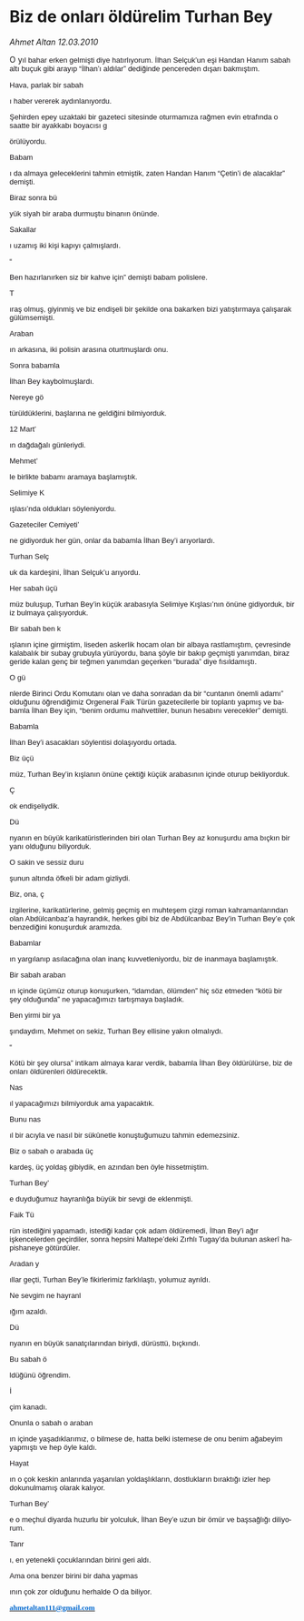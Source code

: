 # Biz de onları öldürelim Turhan Bey

*Ahmet Altan 12.03.2010*

<div class="yazi"><span lang="ES">
<p>O y<font color="#1a171b" face="Arial" size="2"><font color="#1a171b" face="Arial" size="2"><font color="#1a171b" face="Arial" size="2">ıl bahar erken gelmişti diye hatırlıyorum. İlhan Sel</font></font></font><font color="#1a171b" face="Arial" size="2"><font color="#1a171b" face="Arial" size="2"><font color="#1a171b" face="Arial" size="2">ç</font></font></font><font color="#1a171b" face="Arial" size="2"><font color="#1a171b" face="Arial" size="2"><font color="#1a171b" face="Arial" size="2">uk</font></font></font><font color="#1a171b" face="Arial" size="2"><font color="#1a171b" face="Arial" size="2"><font color="#1a171b" face="Arial" size="2">’</font></font></font><font color="#1a171b" face="Arial" size="2"><font color="#1a171b" face="Arial" size="2"><font color="#1a171b" face="Arial" size="2">un eşi Handan Hanım sabah altı bu</font></font></font><font color="#1a171b" face="Arial" size="2"><font color="#1a171b" face="Arial" size="2"><font color="#1a171b" face="Arial" size="2">ç</font></font></font><font color="#1a171b" face="Arial" size="2"><font color="#1a171b" face="Arial" size="2"><font color="#1a171b" face="Arial" size="2">uk gibi arayıp </font></font></font><font color="#1a171b" face="Arial" size="2"><font color="#1a171b" face="Arial" size="2"><font color="#1a171b" face="Arial" size="2">“</font></font></font><font color="#1a171b" face="Arial" size="2"><font color="#1a171b" face="Arial" size="2"><font color="#1a171b" face="Arial" size="2">İlhan</font></font></font><font color="#1a171b" face="Arial" size="2"><font color="#1a171b" face="Arial" size="2"><font color="#1a171b" face="Arial" size="2">’</font></font></font><font color="#1a171b" face="Arial" size="2"><font color="#1a171b" face="Arial" size="2"><font color="#1a171b" face="Arial" size="2">ı aldılar</font></font></font><font color="#1a171b" face="Arial" size="2"><font color="#1a171b" face="Arial" size="2"><font color="#1a171b" face="Arial" size="2">” </font></font></font><font color="#1a171b" face="Arial" size="2"><font color="#1a171b" face="Arial" size="2"><font color="#1a171b" face="Arial" size="2">dediğinde pencereden dışarı bakmıştım.</font></font></font></p><font color="#1a171b" face="Arial" size="2"><font color="#1a171b" face="Arial" size="2"><font color="#1a171b" face="Arial" size="2">
<p>Hava, parlak bir sabah</p></font></font></font><font color="#1a171b" face="Arial" size="2"><font color="#1a171b" face="Arial" size="2"><font color="#1a171b" face="Arial" size="2">ı haber vererek aydınlanıyordu.
<p>Şehirden epey uzaktaki bir gazeteci sitesinde oturmamıza rağmen evin etrafında o saatte bir ayakkabı boyacısı g</p></font></font></font><font color="#1a171b" face="Arial" size="2"><font color="#1a171b" face="Arial" size="2"><font color="#1a171b" face="Arial" size="2">ö</font></font></font><font color="#1a171b" face="Arial" size="2"><font color="#1a171b" face="Arial" size="2"><font color="#1a171b" face="Arial" size="2">r</font></font></font><font color="#1a171b" face="Arial" size="2"><font color="#1a171b" face="Arial" size="2"><font color="#1a171b" face="Arial" size="2">ü</font></font></font><font color="#1a171b" face="Arial" size="2"><font color="#1a171b" face="Arial" size="2"><font color="#1a171b" face="Arial" size="2">l</font></font></font><font color="#1a171b" face="Arial" size="2"><font color="#1a171b" face="Arial" size="2"><font color="#1a171b" face="Arial" size="2">ü</font></font></font><font color="#1a171b" face="Arial" size="2"><font color="#1a171b" face="Arial" size="2"><font color="#1a171b" face="Arial" size="2">yordu.</font></font></font><font color="#1a171b" face="Arial" size="2"><font color="#1a171b" face="Arial" size="2"><font color="#1a171b" face="Arial" size="2">
<p>Babam</p></font></font></font><font color="#1a171b" face="Arial" size="2"><font color="#1a171b" face="Arial" size="2"><font color="#1a171b" face="Arial" size="2">ı da almaya geleceklerini tahmin etmiştik, zaten Handan Hanım </font></font></font><font color="#1a171b" face="Arial" size="2"><font color="#1a171b" face="Arial" size="2"><font color="#1a171b" face="Arial" size="2">“Ç</font></font></font><font color="#1a171b" face="Arial" size="2"><font color="#1a171b" face="Arial" size="2"><font color="#1a171b" face="Arial" size="2">etin</font></font></font><font color="#1a171b" face="Arial" size="2"><font color="#1a171b" face="Arial" size="2"><font color="#1a171b" face="Arial" size="2">’</font></font></font><font color="#1a171b" face="Arial" size="2"><font color="#1a171b" face="Arial" size="2"><font color="#1a171b" face="Arial" size="2">i de alacaklar</font></font></font><font color="#1a171b" face="Arial" size="2"><font color="#1a171b" face="Arial" size="2"><font color="#1a171b" face="Arial" size="2">”</font></font></font><font color="#1a171b" face="Arial" size="2"><font color="#1a171b" face="Arial" size="2"><font color="#1a171b" face="Arial" size="2"> demişti.</font></font></font><font color="#1a171b" face="Arial" size="2"><font color="#1a171b" face="Arial" size="2"><font color="#1a171b" face="Arial" size="2">
<p>Biraz sonra bü</p></font></font></font><font color="#1a171b" face="Arial" size="2"><font color="#1a171b" face="Arial" size="2"><font color="#1a171b" face="Arial" size="2">y</font></font></font><font color="#1a171b" face="Arial" size="2"><font color="#1a171b" face="Arial" size="2"><font color="#1a171b" face="Arial" size="2">ü</font></font></font><font color="#1a171b" face="Arial" size="2"><font color="#1a171b" face="Arial" size="2"><font color="#1a171b" face="Arial" size="2">k siyah bir araba durmuştu binanın </font></font></font><font color="#1a171b" face="Arial" size="2"><font color="#1a171b" face="Arial" size="2"><font color="#1a171b" face="Arial" size="2">ö</font></font></font><font color="#1a171b" face="Arial" size="2"><font color="#1a171b" face="Arial" size="2"><font color="#1a171b" face="Arial" size="2">n</font></font></font><font color="#1a171b" face="Arial" size="2"><font color="#1a171b" face="Arial" size="2"><font color="#1a171b" face="Arial" size="2">ü</font></font></font><font color="#1a171b" face="Arial" size="2"><font color="#1a171b" face="Arial" size="2"><font color="#1a171b" face="Arial" size="2">nde.</font></font></font><font color="#1a171b" face="Arial" size="2"><font color="#1a171b" face="Arial" size="2"><font color="#1a171b" face="Arial" size="2">
<p>Sakallar</p></font></font></font><font color="#1a171b" face="Arial" size="2"><font color="#1a171b" face="Arial" size="2"><font color="#1a171b" face="Arial" size="2">ı uzamış iki kişi kapıyı </font></font></font><font color="#1a171b" face="Arial" size="2"><font color="#1a171b" face="Arial" size="2"><font color="#1a171b" face="Arial" size="2">ç</font></font></font><font color="#1a171b" face="Arial" size="2"><font color="#1a171b" face="Arial" size="2"><font color="#1a171b" face="Arial" size="2">almışlardı.</font></font></font><font color="#1a171b" face="Arial" size="2"><font color="#1a171b" face="Arial" size="2"><font color="#1a171b" face="Arial" size="2">
<p>“</p></font></font></font><font color="#1a171b" face="Arial" size="2"><font color="#1a171b" face="Arial" size="2"><font color="#1a171b" face="Arial" size="2">Ben hazırlanırken siz bir kahve i</font></font></font><font color="#1a171b" face="Arial" size="2"><font color="#1a171b" face="Arial" size="2"><font color="#1a171b" face="Arial" size="2">ç</font></font></font><font color="#1a171b" face="Arial" size="2"><font color="#1a171b" face="Arial" size="2"><font color="#1a171b" face="Arial" size="2">in</font></font></font><font color="#1a171b" face="Arial" size="2"><font color="#1a171b" face="Arial" size="2"><font color="#1a171b" face="Arial" size="2">”</font></font></font><font color="#1a171b" face="Arial" size="2"><font color="#1a171b" face="Arial" size="2"><font color="#1a171b" face="Arial" size="2"> demişti babam polislere.</font></font></font><font color="#1a171b" face="Arial" size="2"><font color="#1a171b" face="Arial" size="2"><font color="#1a171b" face="Arial" size="2">
<p>T</p></font></font></font><font color="#1a171b" face="Arial" size="2"><font color="#1a171b" face="Arial" size="2"><font color="#1a171b" face="Arial" size="2">ıraş olmuş, giyinmiş ve biz endişeli bir şekilde ona bakarken bizi yatıştırmaya </font></font></font><font color="#1a171b" face="Arial" size="2"><font color="#1a171b" face="Arial" size="2"><font color="#1a171b" face="Arial" size="2">ç</font></font></font><font color="#1a171b" face="Arial" size="2"><font color="#1a171b" face="Arial" size="2"><font color="#1a171b" face="Arial" size="2">alışarak g</font></font></font><font color="#1a171b" face="Arial" size="2"><font color="#1a171b" face="Arial" size="2"><font color="#1a171b" face="Arial" size="2">ü</font></font></font><font color="#1a171b" face="Arial" size="2"><font color="#1a171b" face="Arial" size="2"><font color="#1a171b" face="Arial" size="2">l</font></font></font><font color="#1a171b" face="Arial" size="2"><font color="#1a171b" face="Arial" size="2"><font color="#1a171b" face="Arial" size="2">ü</font></font></font><font color="#1a171b" face="Arial" size="2"><font color="#1a171b" face="Arial" size="2"><font color="#1a171b" face="Arial" size="2">msemişti.</font></font></font><font color="#1a171b" face="Arial" size="2"><font color="#1a171b" face="Arial" size="2"><font color="#1a171b" face="Arial" size="2">
<p>Araban</p></font></font></font><font color="#1a171b" face="Arial" size="2"><font color="#1a171b" face="Arial" size="2"><font color="#1a171b" face="Arial" size="2">ın arkasına, iki polisin arasına oturtmuşlardı onu.</font></font></font><font color="#1a171b" face="Arial" size="2"><font color="#1a171b" face="Arial" size="2"><font color="#1a171b" face="Arial" size="2">
<p>Sonra babamla </p></font></font></font><font color="#1a171b" face="Arial" size="2"><font color="#1a171b" face="Arial" size="2"><font color="#1a171b" face="Arial" size="2">İlhan Bey kaybolmuşlardı.</font></font></font><font color="#1a171b" face="Arial" size="2"><font color="#1a171b" face="Arial" size="2"><font color="#1a171b" face="Arial" size="2">
<p>Nereye gö</p></font></font></font><font color="#1a171b" face="Arial" size="2"><font color="#1a171b" face="Arial" size="2"><font color="#1a171b" face="Arial" size="2">t</font></font></font><font color="#1a171b" face="Arial" size="2"><font color="#1a171b" face="Arial" size="2"><font color="#1a171b" face="Arial" size="2">ü</font></font></font><font color="#1a171b" face="Arial" size="2"><font color="#1a171b" face="Arial" size="2"><font color="#1a171b" face="Arial" size="2">r</font></font></font><font color="#1a171b" face="Arial" size="2"><font color="#1a171b" face="Arial" size="2"><font color="#1a171b" face="Arial" size="2">ü</font></font></font><font color="#1a171b" face="Arial" size="2"><font color="#1a171b" face="Arial" size="2"><font color="#1a171b" face="Arial" size="2">ld</font></font></font><font color="#1a171b" face="Arial" size="2"><font color="#1a171b" face="Arial" size="2"><font color="#1a171b" face="Arial" size="2">ü</font></font></font><font color="#1a171b" face="Arial" size="2"><font color="#1a171b" face="Arial" size="2"><font color="#1a171b" face="Arial" size="2">klerini, başlarına ne geldiğini bilmiyorduk.</font></font></font><font color="#1a171b" face="Arial" size="2"><font color="#1a171b" face="Arial" size="2"><font color="#1a171b" face="Arial" size="2">
<p>12 Mart’</p></font></font></font><font color="#1a171b" face="Arial" size="2"><font color="#1a171b" face="Arial" size="2"><font color="#1a171b" face="Arial" size="2">ın dağdağalı g</font></font></font><font color="#1a171b" face="Arial" size="2"><font color="#1a171b" face="Arial" size="2"><font color="#1a171b" face="Arial" size="2">ü</font></font></font><font color="#1a171b" face="Arial" size="2"><font color="#1a171b" face="Arial" size="2"><font color="#1a171b" face="Arial" size="2">nleriydi.</font></font></font><font color="#1a171b" face="Arial" size="2"><font color="#1a171b" face="Arial" size="2"><font color="#1a171b" face="Arial" size="2">
<p>Mehmet’</p></font></font></font><font color="#1a171b" face="Arial" size="2"><font color="#1a171b" face="Arial" size="2"><font color="#1a171b" face="Arial" size="2">le birlikte babamı aramaya başlamıştık.</font></font></font><font color="#1a171b" face="Arial" size="2"><font color="#1a171b" face="Arial" size="2"><font color="#1a171b" face="Arial" size="2">
<p>Selimiye K</p></font></font></font><font color="#1a171b" face="Arial" size="2"><font color="#1a171b" face="Arial" size="2"><font color="#1a171b" face="Arial" size="2">ışlası</font></font></font><font color="#1a171b" face="Arial" size="2"><font color="#1a171b" face="Arial" size="2"><font color="#1a171b" face="Arial" size="2">’</font></font></font><font color="#1a171b" face="Arial" size="2"><font color="#1a171b" face="Arial" size="2"><font color="#1a171b" face="Arial" size="2">nda oldukları s</font></font></font><font color="#1a171b" face="Arial" size="2"><font color="#1a171b" face="Arial" size="2"><font color="#1a171b" face="Arial" size="2">ö</font></font></font><font color="#1a171b" face="Arial" size="2"><font color="#1a171b" face="Arial" size="2"><font color="#1a171b" face="Arial" size="2">yleniyordu.</font></font></font><font color="#1a171b" face="Arial" size="2"><font color="#1a171b" face="Arial" size="2"><font color="#1a171b" face="Arial" size="2">
<p>Gazeteciler Cemiyeti’</p></font></font></font><font color="#1a171b" face="Arial" size="2"><font color="#1a171b" face="Arial" size="2"><font color="#1a171b" face="Arial" size="2">ne gidiyorduk her g</font></font></font><font color="#1a171b" face="Arial" size="2"><font color="#1a171b" face="Arial" size="2"><font color="#1a171b" face="Arial" size="2">ü</font></font></font><font color="#1a171b" face="Arial" size="2"><font color="#1a171b" face="Arial" size="2"><font color="#1a171b" face="Arial" size="2">n, onlar da babamla İlhan Bey</font></font></font><font color="#1a171b" face="Arial" size="2"><font color="#1a171b" face="Arial" size="2"><font color="#1a171b" face="Arial" size="2">’</font></font></font><font color="#1a171b" face="Arial" size="2"><font color="#1a171b" face="Arial" size="2"><font color="#1a171b" face="Arial" size="2">i arıyorlardı.</font></font></font><font color="#1a171b" face="Arial" size="2"><font color="#1a171b" face="Arial" size="2"><font color="#1a171b" face="Arial" size="2">
<p>Turhan Selç</p></font></font></font><font color="#1a171b" face="Arial" size="2"><font color="#1a171b" face="Arial" size="2"><font color="#1a171b" face="Arial" size="2">uk da kardeşini, İlhan Sel</font></font></font><font color="#1a171b" face="Arial" size="2"><font color="#1a171b" face="Arial" size="2"><font color="#1a171b" face="Arial" size="2">ç</font></font></font><font color="#1a171b" face="Arial" size="2"><font color="#1a171b" face="Arial" size="2"><font color="#1a171b" face="Arial" size="2">uk</font></font></font><font color="#1a171b" face="Arial" size="2"><font color="#1a171b" face="Arial" size="2"><font color="#1a171b" face="Arial" size="2">’</font></font></font><font color="#1a171b" face="Arial" size="2"><font color="#1a171b" face="Arial" size="2"><font color="#1a171b" face="Arial" size="2">u arıyordu.</font></font></font><font color="#1a171b" face="Arial" size="2"><font color="#1a171b" face="Arial" size="2"><font color="#1a171b" face="Arial" size="2">
<p>Her sabah üçü</p></font></font></font><font color="#1a171b" face="Arial" size="2"><font color="#1a171b" face="Arial" size="2"><font color="#1a171b" face="Arial" size="2">m</font></font></font><font color="#1a171b" face="Arial" size="2"><font color="#1a171b" face="Arial" size="2"><font color="#1a171b" face="Arial" size="2">ü</font></font></font><font color="#1a171b" face="Arial" size="2"><font color="#1a171b" face="Arial" size="2"><font color="#1a171b" face="Arial" size="2">z buluşup, Turhan Bey</font></font></font><font color="#1a171b" face="Arial" size="2"><font color="#1a171b" face="Arial" size="2"><font color="#1a171b" face="Arial" size="2">’</font></font></font><font color="#1a171b" face="Arial" size="2"><font color="#1a171b" face="Arial" size="2"><font color="#1a171b" face="Arial" size="2">in k</font></font></font><font color="#1a171b" face="Arial" size="2"><font color="#1a171b" face="Arial" size="2"><font color="#1a171b" face="Arial" size="2">üçü</font></font></font><font color="#1a171b" face="Arial" size="2"><font color="#1a171b" face="Arial" size="2"><font color="#1a171b" face="Arial" size="2">k arabasıyla Selimiye Kışlası</font></font></font><font color="#1a171b" face="Arial" size="2"><font color="#1a171b" face="Arial" size="2"><font color="#1a171b" face="Arial" size="2">’</font></font></font><font color="#1a171b" face="Arial" size="2"><font color="#1a171b" face="Arial" size="2"><font color="#1a171b" face="Arial" size="2">nın </font></font></font><font color="#1a171b" face="Arial" size="2"><font color="#1a171b" face="Arial" size="2"><font color="#1a171b" face="Arial" size="2">ö</font></font></font><font color="#1a171b" face="Arial" size="2"><font color="#1a171b" face="Arial" size="2"><font color="#1a171b" face="Arial" size="2">n</font></font></font><font color="#1a171b" face="Arial" size="2"><font color="#1a171b" face="Arial" size="2"><font color="#1a171b" face="Arial" size="2">ü</font></font></font><font color="#1a171b" face="Arial" size="2"><font color="#1a171b" face="Arial" size="2"><font color="#1a171b" face="Arial" size="2">ne gidiyorduk, bir iz bulmaya </font></font></font><font color="#1a171b" face="Arial" size="2"><font color="#1a171b" face="Arial" size="2"><font color="#1a171b" face="Arial" size="2">ç</font></font></font><font color="#1a171b" face="Arial" size="2"><font color="#1a171b" face="Arial" size="2"><font color="#1a171b" face="Arial" size="2">alışıyorduk.</font></font></font><font color="#1a171b" face="Arial" size="2"><font color="#1a171b" face="Arial" size="2"><font color="#1a171b" face="Arial" size="2">
<p>Bir sabah ben k</p></font></font></font><font color="#1a171b" face="Arial" size="2"><font color="#1a171b" face="Arial" size="2"><font color="#1a171b" face="Arial" size="2">ışlanın i</font></font></font><font color="#1a171b" face="Arial" size="2"><font color="#1a171b" face="Arial" size="2"><font color="#1a171b" face="Arial" size="2">ç</font></font></font><font color="#1a171b" face="Arial" size="2"><font color="#1a171b" face="Arial" size="2"><font color="#1a171b" face="Arial" size="2">ine girmiştim, liseden askerlik hocam olan bir albaya rastlamıştım, </font></font></font><font color="#1a171b" face="Arial" size="2"><font color="#1a171b" face="Arial" size="2"><font color="#1a171b" face="Arial" size="2">ç</font></font></font><font color="#1a171b" face="Arial" size="2"><font color="#1a171b" face="Arial" size="2"><font color="#1a171b" face="Arial" size="2">evresinde kalabalık bir subay grubuyla y</font></font></font><font color="#1a171b" face="Arial" size="2"><font color="#1a171b" face="Arial" size="2"><font color="#1a171b" face="Arial" size="2">ü</font></font></font><font color="#1a171b" face="Arial" size="2"><font color="#1a171b" face="Arial" size="2"><font color="#1a171b" face="Arial" size="2">r</font></font></font><font color="#1a171b" face="Arial" size="2"><font color="#1a171b" face="Arial" size="2"><font color="#1a171b" face="Arial" size="2">ü</font></font></font><font color="#1a171b" face="Arial" size="2"><font color="#1a171b" face="Arial" size="2"><font color="#1a171b" face="Arial" size="2">yordu, bana ş</font></font></font><font color="#1a171b" face="Arial" size="2"><font color="#1a171b" face="Arial" size="2"><font color="#1a171b" face="Arial" size="2">ö</font></font></font><font color="#1a171b" face="Arial" size="2"><font color="#1a171b" face="Arial" size="2"><font color="#1a171b" face="Arial" size="2">yle bir bakıp ge</font></font></font><font color="#1a171b" face="Arial" size="2"><font color="#1a171b" face="Arial" size="2"><font color="#1a171b" face="Arial" size="2">ç</font></font></font><font color="#1a171b" face="Arial" size="2"><font color="#1a171b" face="Arial" size="2"><font color="#1a171b" face="Arial" size="2">mişti yanımdan, biraz geride kalan gen</font></font></font><font color="#1a171b" face="Arial" size="2"><font color="#1a171b" face="Arial" size="2"><font color="#1a171b" face="Arial" size="2">ç</font></font></font><font color="#1a171b" face="Arial" size="2"><font color="#1a171b" face="Arial" size="2"><font color="#1a171b" face="Arial" size="2"> bir teğmen yanımdan ge</font></font></font><font color="#1a171b" face="Arial" size="2"><font color="#1a171b" face="Arial" size="2"><font color="#1a171b" face="Arial" size="2">ç</font></font></font><font color="#1a171b" face="Arial" size="2"><font color="#1a171b" face="Arial" size="2"><font color="#1a171b" face="Arial" size="2">erken </font></font></font><font color="#1a171b" face="Arial" size="2"><font color="#1a171b" face="Arial" size="2"><font color="#1a171b" face="Arial" size="2">“</font></font></font><font color="#1a171b" face="Arial" size="2"><font color="#1a171b" face="Arial" size="2"><font color="#1a171b" face="Arial" size="2">burada</font></font></font><font color="#1a171b" face="Arial" size="2"><font color="#1a171b" face="Arial" size="2"><font color="#1a171b" face="Arial" size="2">”</font></font></font><font color="#1a171b" face="Arial" size="2"><font color="#1a171b" face="Arial" size="2"><font color="#1a171b" face="Arial" size="2"> diye fısıldamıştı.</font></font></font><font color="#1a171b" face="Arial" size="2"><font color="#1a171b" face="Arial" size="2"><font color="#1a171b" face="Arial" size="2">
<p>O gü</p></font></font></font><font color="#1a171b" face="Arial" size="2"><font color="#1a171b" face="Arial" size="2"><font color="#1a171b" face="Arial" size="2">nlerde Birinci Ordu Komutanı olan ve daha sonradan da bir </font></font></font><font color="#1a171b" face="Arial" size="2"><font color="#1a171b" face="Arial" size="2"><font color="#1a171b" face="Arial" size="2">“</font></font></font><font color="#1a171b" face="Arial" size="2"><font color="#1a171b" face="Arial" size="2"><font color="#1a171b" face="Arial" size="2">cuntanın </font></font></font><font color="#1a171b" face="Arial" size="2"><font color="#1a171b" face="Arial" size="2"><font color="#1a171b" face="Arial" size="2">ö</font></font></font><font color="#1a171b" face="Arial" size="2"><font color="#1a171b" face="Arial" size="2"><font color="#1a171b" face="Arial" size="2">nemli adamı</font></font></font><font color="#1a171b" face="Arial" size="2"><font color="#1a171b" face="Arial" size="2"><font color="#1a171b" face="Arial" size="2">”</font></font></font><font color="#1a171b" face="Arial" size="2"><font color="#1a171b" face="Arial" size="2"><font color="#1a171b" face="Arial" size="2"> olduğunu </font></font></font><font color="#1a171b" face="Arial" size="2"><font color="#1a171b" face="Arial" size="2"><font color="#1a171b" face="Arial" size="2">ö</font></font></font><font color="#1a171b" face="Arial" size="2"><font color="#1a171b" face="Arial" size="2"><font color="#1a171b" face="Arial" size="2">ğrendiğimiz Orgeneral Faik T</font></font></font><font color="#1a171b" face="Arial" size="2"><font color="#1a171b" face="Arial" size="2"><font color="#1a171b" face="Arial" size="2">ü</font></font></font><font color="#1a171b" face="Arial" size="2"><font color="#1a171b" face="Arial" size="2"><font color="#1a171b" face="Arial" size="2">r</font></font></font><font color="#1a171b" face="Arial" size="2"><font color="#1a171b" face="Arial" size="2"><font color="#1a171b" face="Arial" size="2">ü</font></font></font><font color="#1a171b" face="Arial" size="2"><font color="#1a171b" face="Arial" size="2"><font color="#1a171b" face="Arial" size="2">n gazetecilerle bir toplantı yapmış ve babamla İlhan Bey i</font></font></font><font color="#1a171b" face="Arial" size="2"><font color="#1a171b" face="Arial" size="2"><font color="#1a171b" face="Arial" size="2">ç</font></font></font><font color="#1a171b" face="Arial" size="2"><font color="#1a171b" face="Arial" size="2"><font color="#1a171b" face="Arial" size="2">in, </font></font></font><font color="#1a171b" face="Arial" size="2"><font color="#1a171b" face="Arial" size="2"><font color="#1a171b" face="Arial" size="2">“</font></font></font><font color="#1a171b" face="Arial" size="2"><font color="#1a171b" face="Arial" size="2"><font color="#1a171b" face="Arial" size="2">benim ordumu mahvettiler, bunun hesabını verecekler</font></font></font><font color="#1a171b" face="Arial" size="2"><font color="#1a171b" face="Arial" size="2"><font color="#1a171b" face="Arial" size="2">”</font></font></font><font color="#1a171b" face="Arial" size="2"><font color="#1a171b" face="Arial" size="2"><font color="#1a171b" face="Arial" size="2"> demişti.</font></font></font><font color="#1a171b" face="Arial" size="2"><font color="#1a171b" face="Arial" size="2"><font color="#1a171b" face="Arial" size="2">
<p>Babamla </p></font></font></font><font color="#1a171b" face="Arial" size="2"><font color="#1a171b" face="Arial" size="2"><font color="#1a171b" face="Arial" size="2">İlhan Bey</font></font></font><font color="#1a171b" face="Arial" size="2"><font color="#1a171b" face="Arial" size="2"><font color="#1a171b" face="Arial" size="2">’</font></font></font><font color="#1a171b" face="Arial" size="2"><font color="#1a171b" face="Arial" size="2"><font color="#1a171b" face="Arial" size="2">i asacakları s</font></font></font><font color="#1a171b" face="Arial" size="2"><font color="#1a171b" face="Arial" size="2"><font color="#1a171b" face="Arial" size="2">ö</font></font></font><font color="#1a171b" face="Arial" size="2"><font color="#1a171b" face="Arial" size="2"><font color="#1a171b" face="Arial" size="2">ylentisi dolaşıyordu ortada.</font></font></font><font color="#1a171b" face="Arial" size="2"><font color="#1a171b" face="Arial" size="2"><font color="#1a171b" face="Arial" size="2">
<p>Biz üçü</p></font></font></font><font color="#1a171b" face="Arial" size="2"><font color="#1a171b" face="Arial" size="2"><font color="#1a171b" face="Arial" size="2">m</font></font></font><font color="#1a171b" face="Arial" size="2"><font color="#1a171b" face="Arial" size="2"><font color="#1a171b" face="Arial" size="2">ü</font></font></font><font color="#1a171b" face="Arial" size="2"><font color="#1a171b" face="Arial" size="2"><font color="#1a171b" face="Arial" size="2">z, Turhan Bey</font></font></font><font color="#1a171b" face="Arial" size="2"><font color="#1a171b" face="Arial" size="2"><font color="#1a171b" face="Arial" size="2">’</font></font></font><font color="#1a171b" face="Arial" size="2"><font color="#1a171b" face="Arial" size="2"><font color="#1a171b" face="Arial" size="2">in kışlanın </font></font></font><font color="#1a171b" face="Arial" size="2"><font color="#1a171b" face="Arial" size="2"><font color="#1a171b" face="Arial" size="2">ö</font></font></font><font color="#1a171b" face="Arial" size="2"><font color="#1a171b" face="Arial" size="2"><font color="#1a171b" face="Arial" size="2">n</font></font></font><font color="#1a171b" face="Arial" size="2"><font color="#1a171b" face="Arial" size="2"><font color="#1a171b" face="Arial" size="2">ü</font></font></font><font color="#1a171b" face="Arial" size="2"><font color="#1a171b" face="Arial" size="2"><font color="#1a171b" face="Arial" size="2">ne </font></font></font><font color="#1a171b" face="Arial" size="2"><font color="#1a171b" face="Arial" size="2"><font color="#1a171b" face="Arial" size="2">ç</font></font></font><font color="#1a171b" face="Arial" size="2"><font color="#1a171b" face="Arial" size="2"><font color="#1a171b" face="Arial" size="2">ektiği k</font></font></font><font color="#1a171b" face="Arial" size="2"><font color="#1a171b" face="Arial" size="2"><font color="#1a171b" face="Arial" size="2">üçü</font></font></font><font color="#1a171b" face="Arial" size="2"><font color="#1a171b" face="Arial" size="2"><font color="#1a171b" face="Arial" size="2">k arabasının i</font></font></font><font color="#1a171b" face="Arial" size="2"><font color="#1a171b" face="Arial" size="2"><font color="#1a171b" face="Arial" size="2">ç</font></font></font><font color="#1a171b" face="Arial" size="2"><font color="#1a171b" face="Arial" size="2"><font color="#1a171b" face="Arial" size="2">inde oturup bekliyorduk.</font></font></font><font color="#1a171b" face="Arial" size="2"><font color="#1a171b" face="Arial" size="2"><font color="#1a171b" face="Arial" size="2">
<p>Ç</p></font></font></font><font color="#1a171b" face="Arial" size="2"><font color="#1a171b" face="Arial" size="2"><font color="#1a171b" face="Arial" size="2">ok endişeliydik.</font></font></font><font color="#1a171b" face="Arial" size="2"><font color="#1a171b" face="Arial" size="2"><font color="#1a171b" face="Arial" size="2">
<p>Dü</p></font></font></font><font color="#1a171b" face="Arial" size="2"><font color="#1a171b" face="Arial" size="2"><font color="#1a171b" face="Arial" size="2">nyanın en b</font></font></font><font color="#1a171b" face="Arial" size="2"><font color="#1a171b" face="Arial" size="2"><font color="#1a171b" face="Arial" size="2">ü</font></font></font><font color="#1a171b" face="Arial" size="2"><font color="#1a171b" face="Arial" size="2"><font color="#1a171b" face="Arial" size="2">y</font></font></font><font color="#1a171b" face="Arial" size="2"><font color="#1a171b" face="Arial" size="2"><font color="#1a171b" face="Arial" size="2">ü</font></font></font><font color="#1a171b" face="Arial" size="2"><font color="#1a171b" face="Arial" size="2"><font color="#1a171b" face="Arial" size="2">k karikat</font></font></font><font color="#1a171b" face="Arial" size="2"><font color="#1a171b" face="Arial" size="2"><font color="#1a171b" face="Arial" size="2">ü</font></font></font><font color="#1a171b" face="Arial" size="2"><font color="#1a171b" face="Arial" size="2"><font color="#1a171b" face="Arial" size="2">ristlerinden biri olan Turhan Bey az konuşurdu ama bı</font></font></font><font color="#1a171b" face="Arial" size="2"><font color="#1a171b" face="Arial" size="2"><font color="#1a171b" face="Arial" size="2">ç</font></font></font><font color="#1a171b" face="Arial" size="2"><font color="#1a171b" face="Arial" size="2"><font color="#1a171b" face="Arial" size="2">kın bir yanı olduğunu biliyorduk.</font></font></font><font color="#1a171b" face="Arial" size="2"><font color="#1a171b" face="Arial" size="2"><font color="#1a171b" face="Arial" size="2">
<p>O sakin ve sessiz duru</p></font></font></font><font color="#1a171b" face="Arial" size="2"><font color="#1a171b" face="Arial" size="2"><font color="#1a171b" face="Arial" size="2">şunun altında </font></font></font><font color="#1a171b" face="Arial" size="2"><font color="#1a171b" face="Arial" size="2"><font color="#1a171b" face="Arial" size="2">ö</font></font></font><font color="#1a171b" face="Arial" size="2"><font color="#1a171b" face="Arial" size="2"><font color="#1a171b" face="Arial" size="2">fkeli bir adam gizliydi.</font></font></font><font color="#1a171b" face="Arial" size="2"><font color="#1a171b" face="Arial" size="2"><font color="#1a171b" face="Arial" size="2">
<p>Biz, ona, ç</p></font></font></font><font color="#1a171b" face="Arial" size="2"><font color="#1a171b" face="Arial" size="2"><font color="#1a171b" face="Arial" size="2">izgilerine, karikat</font></font></font><font color="#1a171b" face="Arial" size="2"><font color="#1a171b" face="Arial" size="2"><font color="#1a171b" face="Arial" size="2">ü</font></font></font><font color="#1a171b" face="Arial" size="2"><font color="#1a171b" face="Arial" size="2"><font color="#1a171b" face="Arial" size="2">rlerine, gelmiş ge</font></font></font><font color="#1a171b" face="Arial" size="2"><font color="#1a171b" face="Arial" size="2"><font color="#1a171b" face="Arial" size="2">ç</font></font></font><font color="#1a171b" face="Arial" size="2"><font color="#1a171b" face="Arial" size="2"><font color="#1a171b" face="Arial" size="2">miş en muhteşem </font></font></font><font color="#1a171b" face="Arial" size="2"><font color="#1a171b" face="Arial" size="2"><font color="#1a171b" face="Arial" size="2">ç</font></font></font><font color="#1a171b" face="Arial" size="2"><font color="#1a171b" face="Arial" size="2"><font color="#1a171b" face="Arial" size="2">izgi roman kahramanlarından olan Abd</font></font></font><font color="#1a171b" face="Arial" size="2"><font color="#1a171b" face="Arial" size="2"><font color="#1a171b" face="Arial" size="2">ü</font></font></font><font color="#1a171b" face="Arial" size="2"><font color="#1a171b" face="Arial" size="2"><font color="#1a171b" face="Arial" size="2">lcanbaz</font></font></font><font color="#1a171b" face="Arial" size="2"><font color="#1a171b" face="Arial" size="2"><font color="#1a171b" face="Arial" size="2">’</font></font></font><font color="#1a171b" face="Arial" size="2"><font color="#1a171b" face="Arial" size="2"><font color="#1a171b" face="Arial" size="2">a hayrandık, herkes gibi biz de Abd</font></font></font><font color="#1a171b" face="Arial" size="2"><font color="#1a171b" face="Arial" size="2"><font color="#1a171b" face="Arial" size="2">ü</font></font></font><font color="#1a171b" face="Arial" size="2"><font color="#1a171b" face="Arial" size="2"><font color="#1a171b" face="Arial" size="2">lcanbaz Bey</font></font></font><font color="#1a171b" face="Arial" size="2"><font color="#1a171b" face="Arial" size="2"><font color="#1a171b" face="Arial" size="2">’</font></font></font><font color="#1a171b" face="Arial" size="2"><font color="#1a171b" face="Arial" size="2"><font color="#1a171b" face="Arial" size="2">in Turhan Bey</font></font></font><font color="#1a171b" face="Arial" size="2"><font color="#1a171b" face="Arial" size="2"><font color="#1a171b" face="Arial" size="2">’</font></font></font><font color="#1a171b" face="Arial" size="2"><font color="#1a171b" face="Arial" size="2"><font color="#1a171b" face="Arial" size="2">e </font></font></font><font color="#1a171b" face="Arial" size="2"><font color="#1a171b" face="Arial" size="2"><font color="#1a171b" face="Arial" size="2">ç</font></font></font><font color="#1a171b" face="Arial" size="2"><font color="#1a171b" face="Arial" size="2"><font color="#1a171b" face="Arial" size="2">ok benzediğini konuşurduk aramızda.</font></font></font><font color="#1a171b" face="Arial" size="2"><font color="#1a171b" face="Arial" size="2"><font color="#1a171b" face="Arial" size="2">
<p>Babamlar</p></font></font></font><font color="#1a171b" face="Arial" size="2"><font color="#1a171b" face="Arial" size="2"><font color="#1a171b" face="Arial" size="2">ın yargılanıp asılacağına olan inan</font></font></font><font color="#1a171b" face="Arial" size="2"><font color="#1a171b" face="Arial" size="2"><font color="#1a171b" face="Arial" size="2">ç </font></font></font><font color="#1a171b" face="Arial" size="2"><font color="#1a171b" face="Arial" size="2"><font color="#1a171b" face="Arial" size="2">kuvvetleniyordu, biz de inanmaya başlamıştık.</font></font></font><font color="#1a171b" face="Arial" size="2"><font color="#1a171b" face="Arial" size="2"><font color="#1a171b" face="Arial" size="2">
<p>Bir sabah araban</p></font></font></font><font color="#1a171b" face="Arial" size="2"><font color="#1a171b" face="Arial" size="2"><font color="#1a171b" face="Arial" size="2">ın i</font></font></font><font color="#1a171b" face="Arial" size="2"><font color="#1a171b" face="Arial" size="2"><font color="#1a171b" face="Arial" size="2">ç</font></font></font><font color="#1a171b" face="Arial" size="2"><font color="#1a171b" face="Arial" size="2"><font color="#1a171b" face="Arial" size="2">inde </font></font></font><font color="#1a171b" face="Arial" size="2"><font color="#1a171b" face="Arial" size="2"><font color="#1a171b" face="Arial" size="2">üçü</font></font></font><font color="#1a171b" face="Arial" size="2"><font color="#1a171b" face="Arial" size="2"><font color="#1a171b" face="Arial" size="2">m</font></font></font><font color="#1a171b" face="Arial" size="2"><font color="#1a171b" face="Arial" size="2"><font color="#1a171b" face="Arial" size="2">ü</font></font></font><font color="#1a171b" face="Arial" size="2"><font color="#1a171b" face="Arial" size="2"><font color="#1a171b" face="Arial" size="2">z oturup konuşurken, </font></font></font><font color="#1a171b" face="Arial" size="2"><font color="#1a171b" face="Arial" size="2"><font color="#1a171b" face="Arial" size="2">“</font></font></font><font color="#1a171b" face="Arial" size="2"><font color="#1a171b" face="Arial" size="2"><font color="#1a171b" face="Arial" size="2">idamdan, </font></font></font><font color="#1a171b" face="Arial" size="2"><font color="#1a171b" face="Arial" size="2"><font color="#1a171b" face="Arial" size="2">ö</font></font></font><font color="#1a171b" face="Arial" size="2"><font color="#1a171b" face="Arial" size="2"><font color="#1a171b" face="Arial" size="2">l</font></font></font><font color="#1a171b" face="Arial" size="2"><font color="#1a171b" face="Arial" size="2"><font color="#1a171b" face="Arial" size="2">ü</font></font></font><font color="#1a171b" face="Arial" size="2"><font color="#1a171b" face="Arial" size="2"><font color="#1a171b" face="Arial" size="2">mden</font></font></font><font color="#1a171b" face="Arial" size="2"><font color="#1a171b" face="Arial" size="2"><font color="#1a171b" face="Arial" size="2">”</font></font></font><font color="#1a171b" face="Arial" size="2"><font color="#1a171b" face="Arial" size="2"><font color="#1a171b" face="Arial" size="2"> hi</font></font></font><font color="#1a171b" face="Arial" size="2"><font color="#1a171b" face="Arial" size="2"><font color="#1a171b" face="Arial" size="2">ç</font></font></font><font color="#1a171b" face="Arial" size="2"><font color="#1a171b" face="Arial" size="2"><font color="#1a171b" face="Arial" size="2"> s</font></font></font><font color="#1a171b" face="Arial" size="2"><font color="#1a171b" face="Arial" size="2"><font color="#1a171b" face="Arial" size="2">ö</font></font></font><font color="#1a171b" face="Arial" size="2"><font color="#1a171b" face="Arial" size="2"><font color="#1a171b" face="Arial" size="2">z etmeden </font></font></font><font color="#1a171b" face="Arial" size="2"><font color="#1a171b" face="Arial" size="2"><font color="#1a171b" face="Arial" size="2">“</font></font></font><font color="#1a171b" face="Arial" size="2"><font color="#1a171b" face="Arial" size="2"><font color="#1a171b" face="Arial" size="2">k</font></font></font><font color="#1a171b" face="Arial" size="2"><font color="#1a171b" face="Arial" size="2"><font color="#1a171b" face="Arial" size="2">ö</font></font></font><font color="#1a171b" face="Arial" size="2"><font color="#1a171b" face="Arial" size="2"><font color="#1a171b" face="Arial" size="2">t</font></font></font><font color="#1a171b" face="Arial" size="2"><font color="#1a171b" face="Arial" size="2"><font color="#1a171b" face="Arial" size="2">ü</font></font></font><font color="#1a171b" face="Arial" size="2"><font color="#1a171b" face="Arial" size="2"><font color="#1a171b" face="Arial" size="2"> bir şey olduğunda</font></font></font><font color="#1a171b" face="Arial" size="2"><font color="#1a171b" face="Arial" size="2"><font color="#1a171b" face="Arial" size="2">”</font></font></font><font color="#1a171b" face="Arial" size="2"><font color="#1a171b" face="Arial" size="2"><font color="#1a171b" face="Arial" size="2"> ne yapacağımızı tartışmaya başladık.</font></font></font><font color="#1a171b" face="Arial" size="2"><font color="#1a171b" face="Arial" size="2"><font color="#1a171b" face="Arial" size="2">
<p>Ben yirmi bir ya</p></font></font></font><font color="#1a171b" face="Arial" size="2"><font color="#1a171b" face="Arial" size="2"><font color="#1a171b" face="Arial" size="2">şındaydım, Mehmet on sekiz, Turhan Bey ellisine yakın olmalıydı.</font></font></font><font color="#1a171b" face="Arial" size="2"><font color="#1a171b" face="Arial" size="2"><font color="#1a171b" face="Arial" size="2">
<p>“</p></font></font></font><font color="#1a171b" face="Arial" size="2"><font color="#1a171b" face="Arial" size="2"><font color="#1a171b" face="Arial" size="2">K</font></font></font><font color="#1a171b" face="Arial" size="2"><font color="#1a171b" face="Arial" size="2"><font color="#1a171b" face="Arial" size="2">ö</font></font></font><font color="#1a171b" face="Arial" size="2"><font color="#1a171b" face="Arial" size="2"><font color="#1a171b" face="Arial" size="2">t</font></font></font><font color="#1a171b" face="Arial" size="2"><font color="#1a171b" face="Arial" size="2"><font color="#1a171b" face="Arial" size="2">ü</font></font></font><font color="#1a171b" face="Arial" size="2"><font color="#1a171b" face="Arial" size="2"><font color="#1a171b" face="Arial" size="2"> bir şey olursa</font></font></font><font color="#1a171b" face="Arial" size="2"><font color="#1a171b" face="Arial" size="2"><font color="#1a171b" face="Arial" size="2">”</font></font></font><font color="#1a171b" face="Arial" size="2"><font color="#1a171b" face="Arial" size="2"><font color="#1a171b" face="Arial" size="2"> intikam almaya karar verdik, babamla İlhan Bey </font></font></font><font color="#1a171b" face="Arial" size="2"><font color="#1a171b" face="Arial" size="2"><font color="#1a171b" face="Arial" size="2">ö</font></font></font><font color="#1a171b" face="Arial" size="2"><font color="#1a171b" face="Arial" size="2"><font color="#1a171b" face="Arial" size="2">ld</font></font></font><font color="#1a171b" face="Arial" size="2"><font color="#1a171b" face="Arial" size="2"><font color="#1a171b" face="Arial" size="2">ü</font></font></font><font color="#1a171b" face="Arial" size="2"><font color="#1a171b" face="Arial" size="2"><font color="#1a171b" face="Arial" size="2">r</font></font></font><font color="#1a171b" face="Arial" size="2"><font color="#1a171b" face="Arial" size="2"><font color="#1a171b" face="Arial" size="2">ü</font></font></font><font color="#1a171b" face="Arial" size="2"><font color="#1a171b" face="Arial" size="2"><font color="#1a171b" face="Arial" size="2">l</font></font></font><font color="#1a171b" face="Arial" size="2"><font color="#1a171b" face="Arial" size="2"><font color="#1a171b" face="Arial" size="2">ü</font></font></font><font color="#1a171b" face="Arial" size="2"><font color="#1a171b" face="Arial" size="2"><font color="#1a171b" face="Arial" size="2">rse, biz de onları </font></font></font><font color="#1a171b" face="Arial" size="2"><font color="#1a171b" face="Arial" size="2"><font color="#1a171b" face="Arial" size="2">ö</font></font></font><font color="#1a171b" face="Arial" size="2"><font color="#1a171b" face="Arial" size="2"><font color="#1a171b" face="Arial" size="2">ld</font></font></font><font color="#1a171b" face="Arial" size="2"><font color="#1a171b" face="Arial" size="2"><font color="#1a171b" face="Arial" size="2">ü</font></font></font><font color="#1a171b" face="Arial" size="2"><font color="#1a171b" face="Arial" size="2"><font color="#1a171b" face="Arial" size="2">renleri </font></font></font><font color="#1a171b" face="Arial" size="2"><font color="#1a171b" face="Arial" size="2"><font color="#1a171b" face="Arial" size="2">ö</font></font></font><font color="#1a171b" face="Arial" size="2"><font color="#1a171b" face="Arial" size="2"><font color="#1a171b" face="Arial" size="2">ld</font></font></font><font color="#1a171b" face="Arial" size="2"><font color="#1a171b" face="Arial" size="2"><font color="#1a171b" face="Arial" size="2">ü</font></font></font><font color="#1a171b" face="Arial" size="2"><font color="#1a171b" face="Arial" size="2"><font color="#1a171b" face="Arial" size="2">recektik.</font></font></font><font color="#1a171b" face="Arial" size="2"><font color="#1a171b" face="Arial" size="2"><font color="#1a171b" face="Arial" size="2">
<p>Nas</p></font></font></font><font color="#1a171b" face="Arial" size="2"><font color="#1a171b" face="Arial" size="2"><font color="#1a171b" face="Arial" size="2">ıl yapacağımızı bilmiyorduk ama yapacaktık.</font></font></font><font color="#1a171b" face="Arial" size="2"><font color="#1a171b" face="Arial" size="2"><font color="#1a171b" face="Arial" size="2">
<p>Bunu nas</p></font></font></font><font color="#1a171b" face="Arial" size="2"><font color="#1a171b" face="Arial" size="2"><font color="#1a171b" face="Arial" size="2">ıl bir acıyla ve nasıl bir s</font></font></font><font color="#1a171b" face="Arial" size="2"><font color="#1a171b" face="Arial" size="2"><font color="#1a171b" face="Arial" size="2">ü</font></font></font><font color="#1a171b" face="Arial" size="2"><font color="#1a171b" face="Arial" size="2"><font color="#1a171b" face="Arial" size="2">k</font></font></font><font color="#1a171b" face="Arial" size="2"><font color="#1a171b" face="Arial" size="2"><font color="#1a171b" face="Arial" size="2">û</font></font></font><font color="#1a171b" face="Arial" size="2"><font color="#1a171b" face="Arial" size="2"><font color="#1a171b" face="Arial" size="2">netle konuştuğumuzu tahmin edemezsiniz.</font></font></font><font color="#1a171b" face="Arial" size="2"><font color="#1a171b" face="Arial" size="2"><font color="#1a171b" face="Arial" size="2">
<p>Biz o sabah o arabada üç</p></font></font></font><font color="#1a171b" face="Arial" size="2"><font color="#1a171b" face="Arial" size="2"><font color="#1a171b" face="Arial" size="2"> kardeş, </font></font></font><font color="#1a171b" face="Arial" size="2"><font color="#1a171b" face="Arial" size="2"><font color="#1a171b" face="Arial" size="2">üç</font></font></font><font color="#1a171b" face="Arial" size="2"><font color="#1a171b" face="Arial" size="2"><font color="#1a171b" face="Arial" size="2"> yoldaş gibiydik, en azından ben </font></font></font><font color="#1a171b" face="Arial" size="2"><font color="#1a171b" face="Arial" size="2"><font color="#1a171b" face="Arial" size="2">ö</font></font></font><font color="#1a171b" face="Arial" size="2"><font color="#1a171b" face="Arial" size="2"><font color="#1a171b" face="Arial" size="2">yle hissetmiştim.</font></font></font><font color="#1a171b" face="Arial" size="2"><font color="#1a171b" face="Arial" size="2"><font color="#1a171b" face="Arial" size="2">
<p>Turhan Bey’</p></font></font></font><font color="#1a171b" face="Arial" size="2"><font color="#1a171b" face="Arial" size="2"><font color="#1a171b" face="Arial" size="2">e duyduğumuz hayranlığa b</font></font></font><font color="#1a171b" face="Arial" size="2"><font color="#1a171b" face="Arial" size="2"><font color="#1a171b" face="Arial" size="2">ü</font></font></font><font color="#1a171b" face="Arial" size="2"><font color="#1a171b" face="Arial" size="2"><font color="#1a171b" face="Arial" size="2">y</font></font></font><font color="#1a171b" face="Arial" size="2"><font color="#1a171b" face="Arial" size="2"><font color="#1a171b" face="Arial" size="2">ü</font></font></font><font color="#1a171b" face="Arial" size="2"><font color="#1a171b" face="Arial" size="2"><font color="#1a171b" face="Arial" size="2">k bir sevgi de eklenmişti.</font></font></font><font color="#1a171b" face="Arial" size="2"><font color="#1a171b" face="Arial" size="2"><font color="#1a171b" face="Arial" size="2">
<p>Faik Tü</p></font></font></font><font color="#1a171b" face="Arial" size="2"><font color="#1a171b" face="Arial" size="2"><font color="#1a171b" face="Arial" size="2">r</font></font></font><font color="#1a171b" face="Arial" size="2"><font color="#1a171b" face="Arial" size="2"><font color="#1a171b" face="Arial" size="2">ü</font></font></font><font color="#1a171b" face="Arial" size="2"><font color="#1a171b" face="Arial" size="2"><font color="#1a171b" face="Arial" size="2">n istediğini yapamadı, istediği kadar </font></font></font><font color="#1a171b" face="Arial" size="2"><font color="#1a171b" face="Arial" size="2"><font color="#1a171b" face="Arial" size="2">ç</font></font></font><font color="#1a171b" face="Arial" size="2"><font color="#1a171b" face="Arial" size="2"><font color="#1a171b" face="Arial" size="2">ok adam </font></font></font><font color="#1a171b" face="Arial" size="2"><font color="#1a171b" face="Arial" size="2"><font color="#1a171b" face="Arial" size="2">ö</font></font></font><font color="#1a171b" face="Arial" size="2"><font color="#1a171b" face="Arial" size="2"><font color="#1a171b" face="Arial" size="2">ld</font></font></font><font color="#1a171b" face="Arial" size="2"><font color="#1a171b" face="Arial" size="2"><font color="#1a171b" face="Arial" size="2">ü</font></font></font><font color="#1a171b" face="Arial" size="2"><font color="#1a171b" face="Arial" size="2"><font color="#1a171b" face="Arial" size="2">remedi, İlhan Bey</font></font></font><font color="#1a171b" face="Arial" size="2"><font color="#1a171b" face="Arial" size="2"><font color="#1a171b" face="Arial" size="2">’</font></font></font><font color="#1a171b" face="Arial" size="2"><font color="#1a171b" face="Arial" size="2"><font color="#1a171b" face="Arial" size="2">i ağır işkencelerden ge</font></font></font><font color="#1a171b" face="Arial" size="2"><font color="#1a171b" face="Arial" size="2"><font color="#1a171b" face="Arial" size="2">ç</font></font></font><font color="#1a171b" face="Arial" size="2"><font color="#1a171b" face="Arial" size="2"><font color="#1a171b" face="Arial" size="2">irdiler, sonra hepsini Maltepe</font></font></font><font color="#1a171b" face="Arial" size="2"><font color="#1a171b" face="Arial" size="2"><font color="#1a171b" face="Arial" size="2">’</font></font></font><font color="#1a171b" face="Arial" size="2"><font color="#1a171b" face="Arial" size="2"><font color="#1a171b" face="Arial" size="2">deki Zırhlı Tugay</font></font></font><font color="#1a171b" face="Arial" size="2"><font color="#1a171b" face="Arial" size="2"><font color="#1a171b" face="Arial" size="2">’</font></font></font><font color="#1a171b" face="Arial" size="2"><font color="#1a171b" face="Arial" size="2"><font color="#1a171b" face="Arial" size="2">da bulunan asker</font></font></font><font color="#1a171b" face="Arial" size="2"><font color="#1a171b" face="Arial" size="2"><font color="#1a171b" face="Arial" size="2">î </font></font></font><font color="#1a171b" face="Arial" size="2"><font color="#1a171b" face="Arial" size="2"><font color="#1a171b" face="Arial" size="2">hapishaneye g</font></font></font><font color="#1a171b" face="Arial" size="2"><font color="#1a171b" face="Arial" size="2"><font color="#1a171b" face="Arial" size="2">ö</font></font></font><font color="#1a171b" face="Arial" size="2"><font color="#1a171b" face="Arial" size="2"><font color="#1a171b" face="Arial" size="2">t</font></font></font><font color="#1a171b" face="Arial" size="2"><font color="#1a171b" face="Arial" size="2"><font color="#1a171b" face="Arial" size="2">ü</font></font></font><font color="#1a171b" face="Arial" size="2"><font color="#1a171b" face="Arial" size="2"><font color="#1a171b" face="Arial" size="2">rd</font></font></font><font color="#1a171b" face="Arial" size="2"><font color="#1a171b" face="Arial" size="2"><font color="#1a171b" face="Arial" size="2">ü</font></font></font><font color="#1a171b" face="Arial" size="2"><font color="#1a171b" face="Arial" size="2"><font color="#1a171b" face="Arial" size="2">ler.</font></font></font><font color="#1a171b" face="Arial" size="2"><font color="#1a171b" face="Arial" size="2"><font color="#1a171b" face="Arial" size="2">
<p>Aradan y</p></font></font></font><font color="#1a171b" face="Arial" size="2"><font color="#1a171b" face="Arial" size="2"><font color="#1a171b" face="Arial" size="2">ıllar ge</font></font></font><font color="#1a171b" face="Arial" size="2"><font color="#1a171b" face="Arial" size="2"><font color="#1a171b" face="Arial" size="2">ç</font></font></font><font color="#1a171b" face="Arial" size="2"><font color="#1a171b" face="Arial" size="2"><font color="#1a171b" face="Arial" size="2">ti, Turhan Bey</font></font></font><font color="#1a171b" face="Arial" size="2"><font color="#1a171b" face="Arial" size="2"><font color="#1a171b" face="Arial" size="2">’</font></font></font><font color="#1a171b" face="Arial" size="2"><font color="#1a171b" face="Arial" size="2"><font color="#1a171b" face="Arial" size="2">le fikirlerimiz farklılaştı, yolumuz ayrıldı.</font></font></font><font color="#1a171b" face="Arial" size="2"><font color="#1a171b" face="Arial" size="2"><font color="#1a171b" face="Arial" size="2">
<p>Ne sevgim ne hayranl</p></font></font></font><font color="#1a171b" face="Arial" size="2"><font color="#1a171b" face="Arial" size="2"><font color="#1a171b" face="Arial" size="2">ığım azaldı.</font></font></font><font color="#1a171b" face="Arial" size="2"><font color="#1a171b" face="Arial" size="2"><font color="#1a171b" face="Arial" size="2">
<p>Dü</p></font></font></font><font color="#1a171b" face="Arial" size="2"><font color="#1a171b" face="Arial" size="2"><font color="#1a171b" face="Arial" size="2">nyanın en b</font></font></font><font color="#1a171b" face="Arial" size="2"><font color="#1a171b" face="Arial" size="2"><font color="#1a171b" face="Arial" size="2">ü</font></font></font><font color="#1a171b" face="Arial" size="2"><font color="#1a171b" face="Arial" size="2"><font color="#1a171b" face="Arial" size="2">y</font></font></font><font color="#1a171b" face="Arial" size="2"><font color="#1a171b" face="Arial" size="2"><font color="#1a171b" face="Arial" size="2">ü</font></font></font><font color="#1a171b" face="Arial" size="2"><font color="#1a171b" face="Arial" size="2"><font color="#1a171b" face="Arial" size="2">k sanat</font></font></font><font color="#1a171b" face="Arial" size="2"><font color="#1a171b" face="Arial" size="2"><font color="#1a171b" face="Arial" size="2">ç</font></font></font><font color="#1a171b" face="Arial" size="2"><font color="#1a171b" face="Arial" size="2"><font color="#1a171b" face="Arial" size="2">ılarından biriydi, d</font></font></font><font color="#1a171b" face="Arial" size="2"><font color="#1a171b" face="Arial" size="2"><font color="#1a171b" face="Arial" size="2">ü</font></font></font><font color="#1a171b" face="Arial" size="2"><font color="#1a171b" face="Arial" size="2"><font color="#1a171b" face="Arial" size="2">r</font></font></font><font color="#1a171b" face="Arial" size="2"><font color="#1a171b" face="Arial" size="2"><font color="#1a171b" face="Arial" size="2">ü</font></font></font><font color="#1a171b" face="Arial" size="2"><font color="#1a171b" face="Arial" size="2"><font color="#1a171b" face="Arial" size="2">stt</font></font></font><font color="#1a171b" face="Arial" size="2"><font color="#1a171b" face="Arial" size="2"><font color="#1a171b" face="Arial" size="2">ü</font></font></font><font color="#1a171b" face="Arial" size="2"><font color="#1a171b" face="Arial" size="2"><font color="#1a171b" face="Arial" size="2">, bı</font></font></font><font color="#1a171b" face="Arial" size="2"><font color="#1a171b" face="Arial" size="2"><font color="#1a171b" face="Arial" size="2">ç</font></font></font><font color="#1a171b" face="Arial" size="2"><font color="#1a171b" face="Arial" size="2"><font color="#1a171b" face="Arial" size="2">kındı.</font></font></font><font color="#1a171b" face="Arial" size="2"><font color="#1a171b" face="Arial" size="2"><font color="#1a171b" face="Arial" size="2">
<p>Bu sabah ö</p></font></font></font><font color="#1a171b" face="Arial" size="2"><font color="#1a171b" face="Arial" size="2"><font color="#1a171b" face="Arial" size="2">ld</font></font></font><font color="#1a171b" face="Arial" size="2"><font color="#1a171b" face="Arial" size="2"><font color="#1a171b" face="Arial" size="2">ü</font></font></font><font color="#1a171b" face="Arial" size="2"><font color="#1a171b" face="Arial" size="2"><font color="#1a171b" face="Arial" size="2">ğ</font></font></font><font color="#1a171b" face="Arial" size="2"><font color="#1a171b" face="Arial" size="2"><font color="#1a171b" face="Arial" size="2">ü</font></font></font><font color="#1a171b" face="Arial" size="2"><font color="#1a171b" face="Arial" size="2"><font color="#1a171b" face="Arial" size="2">n</font></font></font><font color="#1a171b" face="Arial" size="2"><font color="#1a171b" face="Arial" size="2"><font color="#1a171b" face="Arial" size="2">ü</font></font></font><font color="#1a171b" face="Arial" size="2"><font color="#1a171b" face="Arial" size="2"><font color="#1a171b" face="Arial" size="2"> </font></font></font><font color="#1a171b" face="Arial" size="2"><font color="#1a171b" face="Arial" size="2"><font color="#1a171b" face="Arial" size="2">ö</font></font></font><font color="#1a171b" face="Arial" size="2"><font color="#1a171b" face="Arial" size="2"><font color="#1a171b" face="Arial" size="2">ğrendim.
<p>İ</p></font></font></font><font color="#1a171b" face="Arial" size="2"><font color="#1a171b" face="Arial" size="2"><font color="#1a171b" face="Arial" size="2">ç</font></font></font><font color="#1a171b" face="Arial" size="2"><font color="#1a171b" face="Arial" size="2"><font color="#1a171b" face="Arial" size="2">im kanadı.</font></font></font><font color="#1a171b" face="Arial" size="2"><font color="#1a171b" face="Arial" size="2"><font color="#1a171b" face="Arial" size="2">
<p>Onunla o sabah o araban</p></font></font></font><font color="#1a171b" face="Arial" size="2"><font color="#1a171b" face="Arial" size="2"><font color="#1a171b" face="Arial" size="2">ın i</font></font></font><font color="#1a171b" face="Arial" size="2"><font color="#1a171b" face="Arial" size="2"><font color="#1a171b" face="Arial" size="2">ç</font></font></font><font color="#1a171b" face="Arial" size="2"><font color="#1a171b" face="Arial" size="2"><font color="#1a171b" face="Arial" size="2">inde yaşadıklarımız, o bilmese de, hatta belki istemese de onu benim ağabeyim yapmıştı ve hep </font></font></font><font color="#1a171b" face="Arial" size="2"><font color="#1a171b" face="Arial" size="2"><font color="#1a171b" face="Arial" size="2">ö</font></font></font><font color="#1a171b" face="Arial" size="2"><font color="#1a171b" face="Arial" size="2"><font color="#1a171b" face="Arial" size="2">yle kaldı.</font></font></font><font color="#1a171b" face="Arial" size="2"><font color="#1a171b" face="Arial" size="2"><font color="#1a171b" face="Arial" size="2">
<p>Hayat</p></font></font></font><font color="#1a171b" face="Arial" size="2"><font color="#1a171b" face="Arial" size="2"><font color="#1a171b" face="Arial" size="2">ın o </font></font></font><font color="#1a171b" face="Arial" size="2"><font color="#1a171b" face="Arial" size="2"><font color="#1a171b" face="Arial" size="2">ç</font></font></font><font color="#1a171b" face="Arial" size="2"><font color="#1a171b" face="Arial" size="2"><font color="#1a171b" face="Arial" size="2">ok keskin anlarında yaşanılan yoldaşlıkların, dostlukların bıraktığı izler hep dokunulmamış olarak kalıyor.</font></font></font><font color="#1a171b" face="Arial" size="2"><font color="#1a171b" face="Arial" size="2"><font color="#1a171b" face="Arial" size="2">
<p>Turhan Bey’</p></font></font></font><font color="#1a171b" face="Arial" size="2"><font color="#1a171b" face="Arial" size="2"><font color="#1a171b" face="Arial" size="2">e o me</font></font></font><font color="#1a171b" face="Arial" size="2"><font color="#1a171b" face="Arial" size="2"><font color="#1a171b" face="Arial" size="2">ç</font></font></font><font color="#1a171b" face="Arial" size="2"><font color="#1a171b" face="Arial" size="2"><font color="#1a171b" face="Arial" size="2">hul diyarda huzurlu bir yolculuk, İlhan Bey</font></font></font><font color="#1a171b" face="Arial" size="2"><font color="#1a171b" face="Arial" size="2"><font color="#1a171b" face="Arial" size="2">’</font></font></font><font color="#1a171b" face="Arial" size="2"><font color="#1a171b" face="Arial" size="2"><font color="#1a171b" face="Arial" size="2">e uzun bir </font></font></font><font color="#1a171b" face="Arial" size="2"><font color="#1a171b" face="Arial" size="2"><font color="#1a171b" face="Arial" size="2">ö</font></font></font><font color="#1a171b" face="Arial" size="2"><font color="#1a171b" face="Arial" size="2"><font color="#1a171b" face="Arial" size="2">m</font></font></font><font color="#1a171b" face="Arial" size="2"><font color="#1a171b" face="Arial" size="2"><font color="#1a171b" face="Arial" size="2">ü</font></font></font><font color="#1a171b" face="Arial" size="2"><font color="#1a171b" face="Arial" size="2"><font color="#1a171b" face="Arial" size="2">r ve başsağlığı diliyorum.</font></font></font><font color="#1a171b" face="Arial" size="2"><font color="#1a171b" face="Arial" size="2"><font color="#1a171b" face="Arial" size="2">
<p>Tanr</p></font></font></font><font color="#1a171b" face="Arial" size="2"><font color="#1a171b" face="Arial" size="2"><font color="#1a171b" face="Arial" size="2">ı, en yetenekli </font></font></font><font color="#1a171b" face="Arial" size="2"><font color="#1a171b" face="Arial" size="2"><font color="#1a171b" face="Arial" size="2">ç</font></font></font><font color="#1a171b" face="Arial" size="2"><font color="#1a171b" face="Arial" size="2"><font color="#1a171b" face="Arial" size="2">ocuklarından birini geri aldı.</font></font></font><font color="#1a171b" face="Arial" size="2"><font color="#1a171b" face="Arial" size="2"><font color="#1a171b" face="Arial" size="2">
<p>Ama ona benzer birini bir daha yapmas</p></font></font></font><font color="#1a171b" face="Arial" size="2"><font color="#1a171b" face="Arial" size="2"><font color="#1a171b" face="Arial" size="2">ının </font></font></font><font color="#1a171b" face="Arial" size="2"><font color="#1a171b" face="Arial" size="2"><font color="#1a171b" face="Arial" size="2">ç</font></font></font><font color="#1a171b" face="Arial" size="2"><font color="#1a171b" face="Arial" size="2"><font color="#1a171b" face="Arial" size="2">ok zor olduğunu herhalde O da biliyor.</font></font></font></span><b><u><font color="#0066cc" face="Times New Roman" size="2"><font color="#0066cc" face="Times New Roman" size="2"><font color="#0066cc" face="Times New Roman" size="2"><span lang="EN">
<p></p></span></font></font></font></u></b><a href="mailto:ahmetaltan111@gmail.com"><b><u><font color="#0066cc" face="Times New Roman" size="2"><font color="#0066cc" face="Times New Roman" size="2"><font color="#0066cc" face="Times New Roman" size="2"><span lang="EN">ahmetaltan111@gmail.com</span></font></font></font></u></b></a>
</div>

